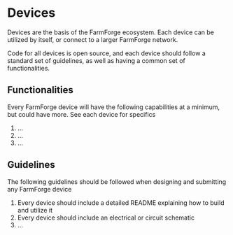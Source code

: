 # Devices
Devices are the basis of the FarmForge ecosystem. Each device can be utilized by itself, or connect to a larger FarmForge network.

Code for all devices is open source, and each device should follow a standard set of guidelines, as well as having a common set of functionalities.

## Functionalities
Every FarmForge device will have the following capabilities at a minimum, but could have more. See each device for specifics

1. ...
2. ...
3. ...

## Guidelines
The following guidelines should be followed when designing and submitting any FarmForge device

1. Every device should include a detailed README explaining how to build and utilize it
2. Every device should include an electrical or circuit schematic
3. ...